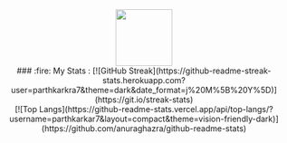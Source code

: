 <div id="header" align="center">
  <img src="https://media.giphy.com/media/M9gbBd9nbDrOTu1Mqx/giphy.gif" width="100"/>
  <br/>
  <img src="https://komarev.com/ghpvc/?username=parthkarkar7&style=flat-square&color=blue" alt=""/>
  <br/>
  ### :fire: My Stats :
  [![GitHub Streak](https://github-readme-streak-stats.herokuapp.com?user=parthkarkra7&theme=dark&date_format=j%20M%5B%20Y%5D)](https://git.io/streak-stats)
  <br/>
  [![Top Langs](https://github-readme-stats.vercel.app/api/top-langs/?username=parthkarkar7&layout=compact&theme=vision-friendly-dark)](https://github.com/anuraghazra/github-readme-stats)
</div>

